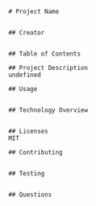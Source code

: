 

        # Project Name
        
    
        ## Creator
        

        ## Table of Contents
    
        ## Project Description 
        undefined

        ## Usage
        
    
        ## Technology Overview
        
    
        ## Licenses
        MIT
    
        ## Contributing
        
    
        ## Testing
        
    
        ## Questions
        
    
    